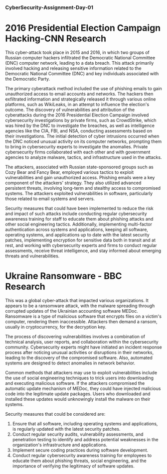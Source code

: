 ### CyberSecurity-Assignment-Day-01
# 2016 Presidential Election Campaign Hacking-CNN Research

This cyber-attack took place in 2015 and 2016, in which two groups of Russian computer hackers infiltrated the Democratic National Committee (DNC) computer network, leading to a data breach. This attack primarily involved hacking and releasing sensitive information related to the Democratic National Committee (DNC) and key individuals associated with the Democratic Party.

The primary cyberattack method included the use of phishing emails to gain unauthorized access to email accounts and networks. The hackers then exfiltrated information and strategically released it through various online platforms, such as WikiLeaks, in an attempt to influence the election's outcome.
The discovery of vulnerabilities and attribution of the cyberattacks during the 2016 Presidential Election Campaign involved cybersecurity investigations by private firms, such as CrowdStrike, which was hired by the DNC to investigate the breaches, as well as intelligence agencies like the CIA, FBI, and NSA, conducting assessments based on their investigations. The initial detection of cyber intrusions occurred when the DNC noticed unusual activity on its computer networks, prompting them to bring in cybersecurity experts to investigate the anomalies. Private cybersecurity firms collaborated with each other and with government agencies to analyze malware, tactics, and infrastructure used in the attacks.

The attackers, associated with Russian state-sponsored groups such as Cozy Bear and Fancy Bear, employed various tactics to exploit vulnerabilities and gain unauthorized access. Phishing emails were a key component of the attackers' strategy. They also utilized advanced persistent threats, involving long-term and stealthy access to compromised systems. The attackers exploited vulnerabilities in software, particularly those related to email systems and servers.

Security measures that could have been implemented to reduce the risk and impact of such attacks include conducting regular cybersecurity awareness training for staff to educate them about phishing attacks and other social engineering tactics. Additionally, implementing multi-factor authentication across systems and applications, keeping all software, operating systems, and applications up to date with the latest security patches, implementing encryption for sensitive data both in transit and at rest, and working with cybersecurity experts and firms to conduct regular assessments, receive threat intelligence, and stay informed about emerging threats and vulnerabilities.

# Ukraine Ransomware - BBC Research

This was a global cyber-attack that impacted various organizations. It appears to be a ransomware attack, with the malware spreading through corrupted updates of the Ukrainian accounting software MEDoc. Ransomware is a type of malicious software that encrypts files on a victim's computer, rendering them inaccessible. Attackers then demand a ransom, usually in cryptocurrency, for the decryption key.

The process of discovering vulnerabilities involves a combination of technical analysis, user reports, and collaboration within the cybersecurity community. Cybersecurity experts might have initiated an incident response process after noticing unusual activities or disruptions in their networks, leading to the discovery of the compromised software. Also, automated systems are designed to detect anomalies in network behavior.

Common methods that attackers may use to exploit vulnerabilities include the use of social engineering techniques to trick users into downloading and executing malicious software. If the attackers compromised the automatic update mechanism of MEDoc, they could have injected malicious code into the legitimate update packages. Users who downloaded and installed these updates would unknowingly install the malware on their systems.

Security measures that could be considered are:

1. Ensure that all software, including operating systems and applications, is regularly updated with the latest security patches.
2.	Conduct regular security audits, vulnerability assessments, and penetration testing to identify and address potential weaknesses in the organization's infrastructure and applications.
3.	Implement secure coding practices during software development.
4. Conduct regular cybersecurity awareness training for employees to educate them about phishing threats, social engineering, and the importance of verifying the legitimacy of software updates.


